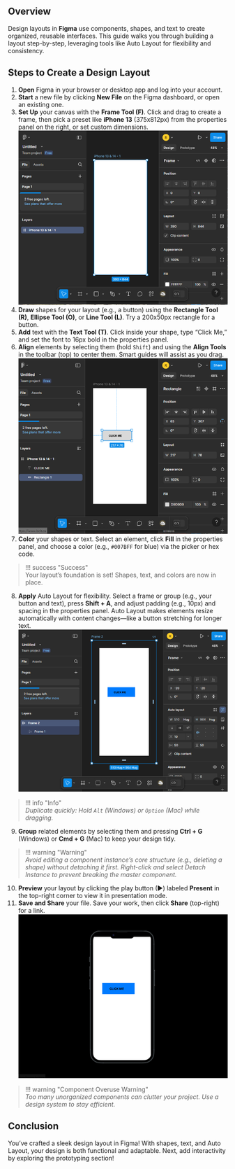 ## Overview
Design layouts in **Figma** use components, shapes, and text to create organized, reusable interfaces. This guide walks you through building a layout step-by-step, leveraging tools like Auto Layout for flexibility and consistency.

## Steps to Create a Design Layout

1. **Open** Figma in your browser or desktop app and log into your account.
2. **Start** a new file by clicking **New File** on the Figma dashboard, or open an existing one.
3. **Set Up** your canvas with the **Frame Tool (F)**. Click and drag to create a frame, then pick a preset like **iPhone 13** (375x812px) from the properties panel on the right, or set custom dimensions.
    ![image](assets/FrameSetup.png "Set Up Frame")
4. **Draw** shapes for your layout (e.g., a button) using the **Rectangle Tool (R)**, **Ellipse Tool (O)**, or **Line Tool (L)**. Try a 200x50px rectangle for a button.
5. **Add** text with the **Text Tool (T)**. Click inside your shape, type “Click Me,” and set the font to 16px bold in the properties panel.
6. **Align** elements by selecting them (hold `Shift`) and using the **Align Tools** in the toolbar (top) to center them. Smart guides will assist as you drag.  
   ![image](assets/Alignment.png "Align elements")
7. **Color** your shapes or text. Select an element, click **Fill** in the properties panel, and choose a color (e.g., `#007BFF` for blue) via the picker or hex code.  
>!!! success "Success"  
    Your layout’s foundation is set! Shapes, text, and colors are now in place.
8. **Apply** Auto Layout for flexibility. Select a frame or group (e.g., your button and text), press **Shift + A**, and adjust padding (e.g., 10px) and spacing in the properties panel. Auto Layout makes elements resize automatically with content changes—like a button stretching for longer text.
    ![image](assets/AutoLayout.png "Apply Auto Layout")
>!!! info "Info"  
    *Duplicate quickly: Hold `Alt` (Windows) or `Option` (Mac) while dragging.*
9. **Group** related elements by selecting them and pressing **Ctrl + G** (Windows) or **Cmd + G** (Mac) to keep your design tidy.  
>!!! warning "Warning"  
    *Avoid editing a component instance’s core structure (e.g., deleting a shape) without detaching it first. Right-click and select Detach Instance to prevent breaking the master component.*
10. **Preview** your layout by clicking the play button (▶) labeled **Present** in the top-right corner to view it in presentation mode.
11. **Save and Share** your file. Save your work, then click **Share** (top-right) for a link.  
    ![image](assets/FinalLayout.png "Final Layout")
>!!! warning "Component Overuse Warning"  
    *Too many unorganized components can clutter your project. Use a design system to stay efficient.*

## Conclusion
You’ve crafted a sleek design layout in Figma! With shapes, text, and Auto Layout, your design is both functional and adaptable. Next, add interactivity by exploring the prototyping section!